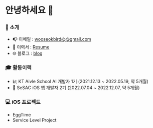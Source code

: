 # 안녕하세요 👋
### 🤖 소개 
- 📭 이메일 : [wooseokbird@@gmail.com](wooseokbird@@gmail.com)
- 🔖 이력서 : [Resume](https://wave-sloth-474.notion.site/50ce7e18424a46989fe8915c8d08bb62)
- 🌐 블로그 : [blog](https://hotsanit.tistory.com/)

### 🎓 활동이력 
- ㏏ KT Aivle School AI 개발자 1기 (2021.12.13 ~ 2022.05.19, 약 5개월)
- 🌱 SeSAC iOS 앱 개발자 2기 (2022.07.04 ~ 2022.12.07, 약 5개월)


### 💻 iOS 프로젝트 
- EggTime
- Service Level Project
